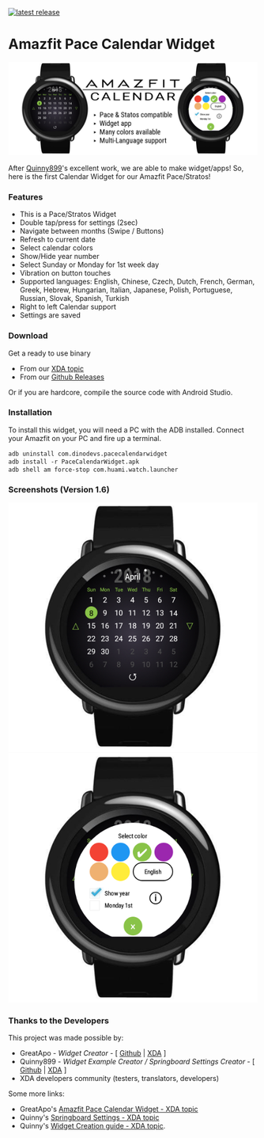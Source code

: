 [![latest release](https://img.shields.io/badge/latest%20release-v1.6.3-green.svg?style=flat-square)](https://github.com/GreatApo/AmazfitPaceCalendarWidget/releases/latest)

# Amazfit Pace Calendar Widget
![Amazfit Pace Calendar Widget Banner](other%20files/amazfit-calendar-widget.png)

After [Quinny899](https://github.com/KieronQuinn)'s excellent work, we are able to make widget/apps!
So, here is the first Calendar Widget for our Amazfit Pace/Stratos!



### Features
- This is a Pace/Stratos Widget
- Double tap/press for settings (2sec)
- Navigate between months (Swipe / Buttons)
- Refresh to current date
- Select calendar colors
- Show/Hide year number
- Select Sunday or Monday for 1st week day
- Vibration on button touches
- Supported languages: English, Chinese, Czech, Dutch, French, German, Greek, Hebrew, Hungarian, Italian, Japanese, Polish, Portuguese, Russian, Slovak, Spanish, Turkish
- Right to left Calendar support
- Settings are saved



### Download

Get a ready to use binary
 - From our [XDA topic](https://forum.xda-developers.com/smartwatch/amazfit/app-widget-calendar-pace-t3751889)
 - From our [Github Releases](https://github.com/GreatApo/AmazfitPaceCalendarWidget/releases/latest)

Or if you are hardcore, compile the source code with Android Studio.



### Installation
To install this widget, you will need a PC with the ADB installed. Connect your Amazfit on your PC and fire up a terminal.

```shell
adb uninstall com.dinodevs.pacecalendarwidget
adb install -r PaceCalendarWidget.apk
adb shell am force-stop com.huami.watch.launcher
```



### Screenshots (Version 1.6)
![Amazfit Pace Calendar Widget v1.6](other%20files/com.dinodevs.pacecalendarwidget-1.3.png)
![Amazfit Pace Calendar Widget v1.6](other%20files/com.dinodevs.pacecalendarwidget-1.3-settings.png)



### Thanks to the Developers

This project was made possible by:

 - GreatApo - *Widget Creator* - [ [Github](https://github.com/GreatApo) | [XDA](https://forum.xda-developers.com/member.php?u=3668555) ]
 - Quinny899 - *Widget Example Creator / Springboard Settings Creator* - [ [Github](https://github.com/KieronQuinn) | [XDA](https://forum.xda-developers.com/member.php?u=3563640) ]
 - XDA developers community (testers, translators, developers)

Some more links:

 - GreatApo's [Amazfit Pace Calendar Widget - XDA topic](https://forum.xda-developers.com/smartwatch/amazfit/app-widget-calendar-pace-t3751889)
 - Quinny's [Springboard Settings - XDA topic](https://forum.xda-developers.com/smartwatch/amazfit/app-springboard-settings-pace-rearrange-t3748651)
 - Quinny's [Widget Creation guide - XDA topic](https://forum.xda-developers.com/smartwatch/amazfit/dev-create-custom-home-screen-pages-pace-t3751731).
